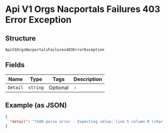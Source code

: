 
# Api V1 Orgs Nacportals Failures 403 Error Exception

## Structure

`ApiV1OrgsNacportalsFailures403ErrorException`

## Fields

| Name | Type | Tags | Description |
|  --- | --- | --- | --- |
| `Detail` | `string` | Optional | - |

## Example (as JSON)

```json
{
  "detail": "JSON parse error - Expecting value: line 5 column 8 (char 56)"
}
```

